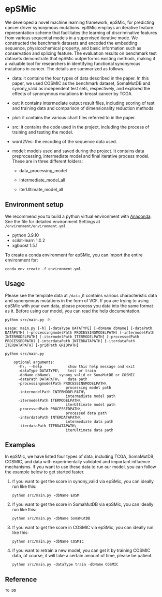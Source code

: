 # epSMic
We developed a novel machine learning framework, epSMic, for predicting cancer driver synonymous mutations. epSMic employs an iterative feature representation scheme that facilitates the learning of discriminative features from various sequential models in a supervised iterative mode. We constructed the benchmark datasets and encoded the embedding sequence, physicochemical property, and basic information such as conservation and splicing feature. The evaluation results on benchmark test datasets demonstrate that epSMic outperforms existing methods, making it a valuable tool for researchers in identifying functional synonymous mutations in cancer.
The details are summarized as follows. 

* data: it contains the four types of data described in the paper. In this paper, we used COSMIC as the benchmark dataset, SomaMutDB and synony_valid as independent test sets, respectively, and explored the effects of synonymous mutations in breast cancer by TCGA.

* out: it contains intermediate output result files, including scoring of test and training data and comparison of dimensionality reduction methods.

* plot: it contains the various chart files referred to in the paper.

* src: it contains the code used in the project, including the process of training and testing the model.

* word2Vec: the encoding of the sequence data used.

* model: models used and saved during the project. It contains data preprocessing, intermediate model and final iterative process model. These are in three different folders:

  * data_processing_model

  * intermediate_model_all

  * iterUltimate_model_all

    
## Environment setup
We recommend you to build a python virtual environment with [Anaconda](https://docs.anaconda.com/anaconda/). See the file for detailed environment Settings at  `/environment/environment.yml` 

* python 3.9.10
* scikit-learn 1.0.2
* xgboost  1.5.1

To create a conda environment for epSMic, you can import the entire environment for:

```
conda env create -f environment.yml
```



## Usage

Please see the template data at `/data` ,it contains various characteristic data and synonymous mutations in the form of VCF. If you are trying to using epSMic with your own data, please process you data into the same format as it. Before using our model, you can read the help documentation.

```
python src/main.py -h

usage: main.py [-h] [-dataType DATATYPE] [-dbName dbName] [-dataPath DATAPATH] [-processingmodelPath PROCESSINGMODELPATH] [-intermodelPath INTERMODELPATH] [-itermodelPath ITERMODELPATH] [-processedPath PROCESSEDPATH] [-interdataPath INTERDATAPATH] [-iterdataPath ITERDATAPATH] [-gridPath GRIDPATH]
```



```
python src/main.py 

    optional arguments:
      -h\, --help            show this help message and exit
      -dataType DATATYPE\    test or train
      -dbName dbName\    synony_valid or SomaMutDB or COSMIC
      -dataPath DATAPATH\    data path
      -processingmodelPath PROCESSINGMODELPATH\
                            processing model path
      -intermodelPath INTERMODELPATH\
                            intermediate model path
      -itermodelPath ITERMODELPATH\
                            iterUltimate model path
      -processedPath PROCESSEDPATH\
                            processed data path
      -interdataPath INTERDATAPATH\
                            intermediate data path
      -iterdataPath ITERDATAPATH\
                            iterUltimate data path

```



## Examples

In epSMic, we have listed four types of data, including TCGA, SomaMutDB, COSMIC, and data with experimentally validated and important influence mechanisms. If you want to use these data to run our model, you can follow the example below to get started faster.

1. If you want to get the score in synony_valid via epSMic, you can ideally run like this:

   ```
   python src/main.py -dbName EOSM
   ```

2. If you want to get the score in SomaMutDB via epSMic, you can ideally run like this:

   ```
   python src/main.py -dbName SomaMutDB
   ```

3. If you want to get the score in COSMIC via epSMic, you can ideally run like this:

   ```
   python src/main.py -dbName COSMIC
   ```

5. If you want to retrain a new model, you can get it by training COSMIC data, of course, it will take a certain amount of time, please be patient.

   ```
   python src/main.py -dataType train -dbName COSMIC
   ```



## Reference

```
TO DO
```

